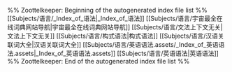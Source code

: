 %% Zoottelkeeper: Beginning of the autogenerated index file list  %%
 [[Subjects/语言/_Index_of_语法|_Index_of_语法]]
 [[Subjects/语言/宇宙最全在线词典网站导航|宇宙最全在线词典网站导航]]
 [[Subjects/语言/文法上下文无关|文法上下文无关]]
 [[Subjects/语言/构式语法|构式语法]]
 [[Subjects/语言/汉语关联词大全|汉语关联词大全]]
 [[Subjects/语言/英语语法.assets/_Index_of_英语语法.assets|_Index_of_英语语法.assets]]
 [[Subjects/语言/英语语法|英语语法]]
%% Zoottelkeeper: End of the autogenerated index file list  %%
